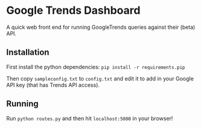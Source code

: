 Google Trends Dashboard
=======================

A quick web front end for running GoogleTrends queries against their (beta) API.

Installation
------------

First install the python dependencies: `pip install -r requirements.pip`

Then copy `sampleconfig.txt` to `config.txt` and edit it to add in your Google API key (that has Trends API access).

Running
-------

Run `python routes.py` and then hit `localhost:5000` in your browser!
